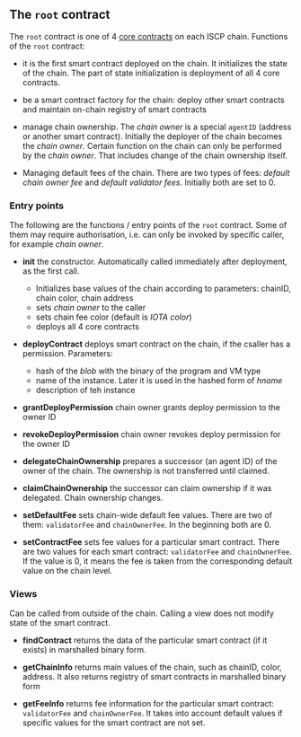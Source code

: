 ## The `root` contract

The `root` contract is one of 4 [core contracts](coresc.md) on each ISCP chain. 
Functions of the `root` contract:

- it is the first smart contract deployed on the chain. It initializes the state of the chain.
The part of state initialization is deployment of all 4 core contracts.

- be a smart contract factory for the chain: deploy other smart contracts and maintain on-chain registry of smart contracts

- manage chain ownership. The _chain owner_ is a special `agentID` (address or another smart contract).
Initially the deployer of the chain becomes the _chain owner_. Certain function on the chain can only be performed
by the _chain owner_. That includes change of the chain ownership itself. 

- Managing default fees of the chain. There are two types of fees: _default chain owner fee_ and _default validator fees_. 
Initially both are set to 0. 

### Entry points
The following are the functions / entry points of the `root` contract. Some of them may require authorisation, i.e.
can only be invoked by specific caller, for example _chain owner_.  
 
* **init** the constructor. Automatically called immediately after deployment, as the first call.
   * Initializes base values of the chain according to parameters: chainID, chain color, chain address
   * sets _chain owner_ to the caller 
   * sets chain fee color (default is _IOTA color_)
   * deploys all 4 core contracts
   
* **deployContract** deploys smart contract on the chain, if the csaller has a permission. Parameters:
   * hash of the _blob_ with the binary of the program and VM type
   * name of the instance. Later it is used in the hashed form of _hname_
   * description of teh instance   

* **grantDeployPermission** chain owner grants deploy permission to the owner ID

* **revokeDeployPermission** chain owner revokes deploy permission for the owner ID
 
* **delegateChainOwnership** prepares a successor (an agent ID) of the owner of the chain. The ownership is not transferred until claimed.
   
* **claimChainOwnership** the successor can claim ownership if it was delegated. Chain ownership changes.    

* **setDefaultFee** sets chain-wide default fee values. There are two of them: `validatorFee` and `chainOwnerFee`. 
In the beginning both are 0. 

* **setContractFee** sets fee values for a particular smart contract. There are two values for each smart contract: 
`validatorFee` and `chainOwnerFee`. If the value is 0, it means the fee is taken from the corresponding 
default value on the chain level.

### Views
Can be called from outside of the chain. Calling a view does not modify state of the smart contract.

* **findContract** returns the data of the particular smart contract (if it exists) in marshalled binary form.

* **getChainInfo** returns main values of the chain, such as chainID, color, address. It also returns registry of 
smart contracts in marshalled binary form 

* **getFeeInfo** returns fee information for the particular smart contract: `validatorFee` and `chainOwnerFee`. 
It takes into account default values if specific values for the smart contract are not set.   
